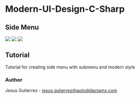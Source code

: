 # Modern-UI-Design-C-Sharp
## Side Menu
<img src="https://i.pinimg.com/originals/f8/06/51/f806514ac0a497f7b9601d47b3931226.jpg">
<img src="https://i.pinimg.com/originals/82/a8/19/82a81948ef668953af4ae46fa1c664c7.jpg">
<img src="https://i.pinimg.com/originals/29/d6/48/29d64897326ddf818ca6cd0555d8d884.jpg">

## Tutorial

Tutorial for creating side menu with submenu and modern style

### Author

Jesus Gutierrez - <jesus.gutierrez@autodidactamx.com>